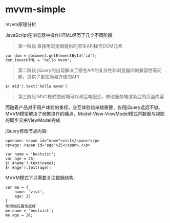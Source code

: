 # mvvm-simple

mvvm原理分析

JavaScript在浏览器中操作HTML经历了几个不同阶段

> 第一阶段
直接用浏览器提供的原生API操作DOM元素

    var dom = document.getElementById('id');
    dom.innerHTML = 'hello mvvm';
    
> 第二阶段
jQuery的出现解决了原生API的复杂性和浏览器间的兼容性等问题，提供了更加简易方便的API

    $('#id').text('hello mvvm')
    
> 第三阶段
MVC模式使前端可以和后端配合，修改服务端渲染后的页面内容

而随着产品对于用户体验的重视，交互体验越来越重要，仅用jQuery远远不够。
MVVM模型解决了频繁操作的痛点，Model-View-ViewModel模式将数据与视图的同步交由ViewModel完成

jQuery修改节点内容:

    <p>name: <span id="name">vist</span>!</p>
    <p>age: <span id="age">25</span>.</p> 
    
    var name = 'bestvist';
    var age = 26;
    $('#name').text(name);
    $('#age').text(age);
    
MVVM模式下只需要关注数据结构:

    var me = {
        name: 'vist',
        age: 25
    }
    修改相应属性就好
    me.name = 'bestvist';
    me.age = 26;
    
  